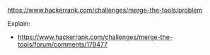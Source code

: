 https://www.hackerrank.com/challenges/merge-the-tools/problem

Explain:
- https://www.hackerrank.com/challenges/merge-the-tools/forum/comments/179477

